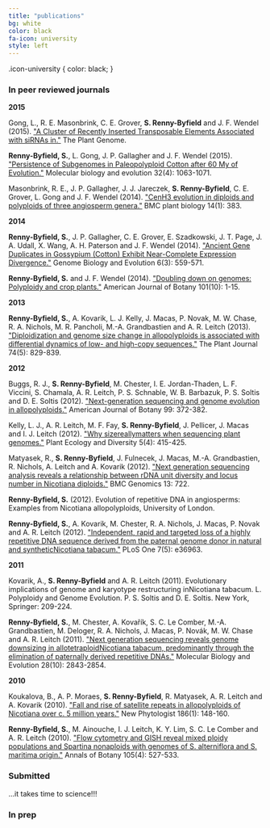```yaml
---
title: "publications"
bg:	white
color: black
fa-icon: university
style: left
---
```

.icon-university {
  color: black;
}

### In peer reviewed journals

**2015**

Gong, L., R. E. Masonbrink, C. E. Grover, **S. Renny-Byfield** and J. F. Wendel (2015). ["A Cluster of Recently Inserted Transposable Elements Associated with siRNAs in."](https://dl.sciencesocieties.org/publications/tpg/pdfs/0/0/plantgenome2014.11.0088) The Plant Genome.

**Renny-Byfield, S.**, L. Gong, J. P. Gallagher and J. F. Wendel (2015). ["Persistence of Subgenomes in Paleopolyploid Cotton after 60 My of Evolution."](http://mbe.oxfordjournals.org/content/32/4/1063) Molecular biology and evolution 32(4): 1063-1071.

Masonbrink, R. E., J. P. Gallagher, J. J. Jareczek, **S. Renny-Byfield**, C. E. Grover, L. Gong and J. F. Wendel (2014). ["CenH3 evolution in diploids and polyploids of three angiosperm genera."](http://www.biomedcentral.com/1471-2229/14/383) BMC plant biology 14(1): 383.

**2014**

**Renny-Byfield, S.**, J. P. Gallagher, C. E. Grover, E. Szadkowski, J. T. Page, J. A. Udall, X. Wang, A. H. Paterson and J. F. Wendel (2014). ["Ancient Gene Duplicates in Gossypium (Cotton) Exhibit Near-Complete Expression Divergence."](http://www.biomedcentral.com/1471-2229/14/383) Genome Biology and Evolution 6(3): 559-571.

**Renny-Byfield, S.** and J. F. Wendel (2014). ["Doubling down on genomes: Polyploidy and crop plants."](http://www.amjbot.org/content/101/10/1711.long) American Journal of Botany 101(10): 1-15.

**2013**

**Renny-Byfield, S.**, A. Kovarik, L. J. Kelly, J. Macas, P. Novak, M. W. Chase, R. A. Nichols, M. R. Pancholi, M.-A. Grandbastien and A. R. Leitch (2013). ["Diploidization and genome size change in allopolyploids is associated with differential dynamics of low- and high-copy sequences."](http://onlinelibrary.wiley.com/doi/10.1111/tpj.12168/abstract) The Plant Journal 74(5): 829-839.

**2012**

Buggs, R. J., **S. Renny-Byfield**, M. Chester, I. E. Jordan-Thaden, L. F. Viccini, S. Chamala, A. R. Leitch, P. S. Schnable, W. B. Barbazuk, P. S. Soltis and D. E. Soltis (2012). ["Next-generation sequencing and genome evolution in allopolyploids."](http://www.amjbot.org/content/99/2/372.full.pdf+html) American Journal of Botany 99: 372-382.

Kelly, L. J., A. R. Leitch, M. F. Fay, **S. Renny-Byfield**, J. Pellicer, J. Macas and I. J. Leitch (2012). ["Why sizereallymatters when sequencing plant genomes."](http://www.tandfonline.com/doi/abs/10.1080/17550874.2012.716868) Plant Ecology and Diversity 5(4): 415-425.

Matyasek, R., **S. Renny-Byfield**, J. Fulnecek, J. Macas, M.-A. Grandbastien, R. Nichols, A. Leitch and A. Kovarik (2012). ["Next generation sequencing analysis reveals a relationship between rDNA unit diversity and locus number in Nicotiana diploids."](http://www.biomedcentral.com/1471-2164/13/722) BMC Genomics 13: 722.

**Renny-Byfield, S.** (2012). Evolution of repetitive DNA in angiosperms: Examples from Nicotiana allopolyploids, University of London.

**Renny-Byfield, S.**, A. Kovarik, M. Chester, R. A. Nichols, J. Macas, P. Novak and A. R. Leitch (2012). ["Independent, rapid and targeted loss of a highly repetitive DNA sequence derived from the paternal genome donor in natural and syntheticNicotiana tabacum."](http://dx.doi.org/10.1371/journal.pone.0036963) PLoS One 7(5): e36963.

**2011**

Kovarik, A., **S. Renny-Byfield** and A. R. Leitch (2011). Evolutionary implications of genome and karyotype restructuring inNicotiana tabacum. L. Polyploidy and Genome Evolution. P. S. Soltis and D. E. Soltis. New York, Springer: 209-224.

**Renny-Byfield, S.**, M. Chester, A. Kovařík, S. C. Le Comber, M.-A. Grandbastien, M. Deloger, R. A. Nichols, J. Macas, P. Novák, M. W. Chase and A. R. Leitch (2011). ["Next generation sequencing reveals genome downsizing in allotetraploidNicotiana tabacum, predominantly through the elimination of paternally derived repetitive DNAs."](http://mbe.oxfordjournals.org/content/28/10/2843) Molecular Biology and Evolution 28(10): 2843-2854.

**2010**

Koukalova, B., A. P. Moraes, **S. Renny-Byfield**, R. Matyasek, A. R. Leitch and A. Kovarik (2010). ["Fall and rise of satellite repeats in allopolyploids of Nicotiana over c. 5 million years."](http://onlinelibrary.wiley.com/doi/10.1111/j.1469-8137.2009.03101.x/abstract) New Phytologist 186(1): 148-160.

**Renny-Byfield, S.**, M. Ainouche, I. J. Leitch, K. Y. Lim, S. C. Le Comber and A. R. Leitch (2010). ["Flow cytometry and GISH reveal mixed ploidy populations and Spartina nonaploids with genomes of S. alterniflora and S. maritima origin."](http://aob.oxfordjournals.org/content/105/4/527.long) Annals of Botany 105(4): 527-533.


### Submitted

...it takes time to science!!!

### In prep



<script>
  (function(i,s,o,g,r,a,m){i['GoogleAnalyticsObject']=r;i[r]=i[r]||function(){
  (i[r].q=i[r].q||[]).push(arguments)},i[r].l=1*new Date();a=s.createElement(o),
  m=s.getElementsByTagName(o)[0];a.async=1;a.src=g;m.parentNode.insertBefore(a,m)
  })(window,document,'script','//www.google-analytics.com/analytics.js','ga');

  ga('create', 'UA-64425631-1', 'auto');
  ga('send', 'pageview');

</script>


